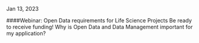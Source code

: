 Jan 13, 2023

####Webinar: Open Data requirements for Life Science Projects
Be ready to receive funding! Why is Open Data and Data Management important for my application?
